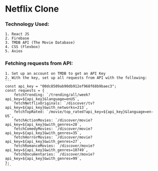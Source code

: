 # Netflix Clone

### Technology Used:

    1. React JS
    2. Firebase
    3. TMDB API (The Movie Database)
    4. CSS (Flexbox)
    5. Axios

### Fetching requests from API:

    1. Set up an account on TMDB to get an API Key
    2. With the key, set up all requests from API with the following:
    ```
    const api_key = "00dc8509ab90db912ef968f68b9baec3";
    const requests = {
        fetchTrending: `/trending/all/week?api_key=${api_key}&language=enUS`,
        fetchNetflixOriginals: `/discover/tv?api_key=${api_key}&with_networks=213`,
        fetchTopRated: `/movie/top_rated?api_key=${api_key}&language=en-US`,
        fetchActionMovies: `/discover/movie?api_key=${api_key}&with_genres=28`,
        fetchComedyMovies: `/discover/movie?api_key=${api_key}&with_genres=35`,
        fetchHorrorMovies: `/discover/movie?api_key=${api_key}&with_genres=27`,
        fetchRomanceMovies: `/discover/movie?api_key=${api_key}&with_genres=10749`,
        fetchDocumentaries: `/discover/movie?api_key=${api_key}&with_genres=99`,
    };
    ```
